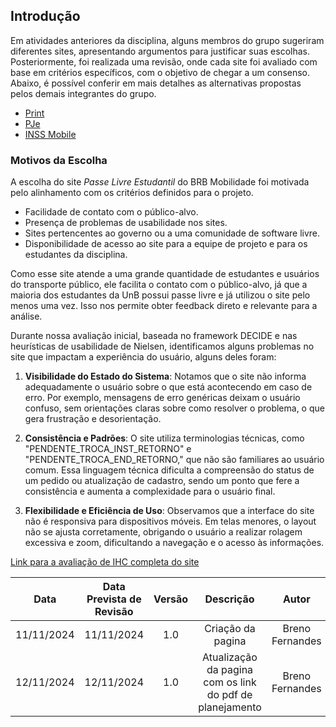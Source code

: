 ## Introdução

Em atividades anteriores da disciplina, alguns membros do grupo sugeriram diferentes sites, apresentando argumentos para justificar suas escolhas. Posteriormente, foi realizada uma revisão, onde cada site foi avaliado com base em critérios específicos, com o objetivo de chegar a um consenso. Abaixo, é possível conferir em mais detalhes as alternativas propostas pelos demais integrantes do grupo.

- [Print](../sites_avaliados)
- [PJe](../sites_avaliados)
- [INSS Mobile](../sites_avaliados)

### Motivos da Escolha

A escolha do site *Passe Livre Estudantil* do BRB Mobilidade foi motivada pelo alinhamento com os critérios definidos para o projeto.

- Facilidade de contato com o público-alvo.
- Presença de problemas de usabilidade nos sites.
- Sites pertencentes ao governo ou a uma comunidade de software livre.
- Disponibilidade de acesso ao site para a equipe de projeto e para os estudantes da disciplina.

Como esse site atende a uma grande quantidade de estudantes e usuários do transporte público, ele facilita o contato com o público-alvo, já que a maioria dos estudantes da UnB possui passe livre e já utilizou o site pelo menos uma vez. Isso nos permite obter feedback direto e relevante para a análise.

Durante nossa avaliação inicial, baseada no framework DECIDE e nas heurísticas de usabilidade de Nielsen, identificamos alguns problemas no site que impactam a experiência do usuário, alguns deles foram:

1. **Visibilidade do Estado do Sistema**: Notamos que o site não informa adequadamente o usuário sobre o que está acontecendo em caso de erro. Por exemplo, mensagens de erro genéricas deixam o usuário confuso, sem orientações claras sobre como resolver o problema, o que gera frustração e desorientação.

2. **Consistência e Padrões**: O site utiliza terminologias técnicas, como "PENDENTE_TROCA_INST_RETORNO" e "PENDENTE_TROCA_END_RETORNO," que não são familiares ao usuário comum. Essa linguagem técnica dificulta a compreensão do status de um pedido ou atualização de cadastro, sendo um ponto que fere a consistência e aumenta a complexidade para o usuário final.

3. **Flexibilidade e Eficiência de Uso**: Observamos que a interface do site não é responsiva para dispositivos móveis. Em telas menores, o layout não se ajusta corretamente, obrigando o usuário a realizar rolagem excessiva e zoom, dificultando a navegação e o acesso às informações.

[Link para a avaliação de IHC completa do site](https://github.com/Interacao-Humano-Computador/2024.2-Grupo07/blob/main/docs/arquivos/planejamento_passe_livre.pdf)<br>


|    Data    | Data Prevista de Revisão | Versão |                        Descrição                         |      Autor      |   Revisor    |
| :--------: | :----------------------: | :----: | :------------------------------------------------------: | :-------------: | :----------: |
| 11/11/2024 |        11/11/2024        |  1.0   |                    Criação da pagina                     | Breno Fernandes | Mateus Viera |
| 12/11/2024 |        12/11/2024        |  1.0   | Atualização da pagina com os link do pdf de planejamento | Breno Fernandes | Mateus Viera |
